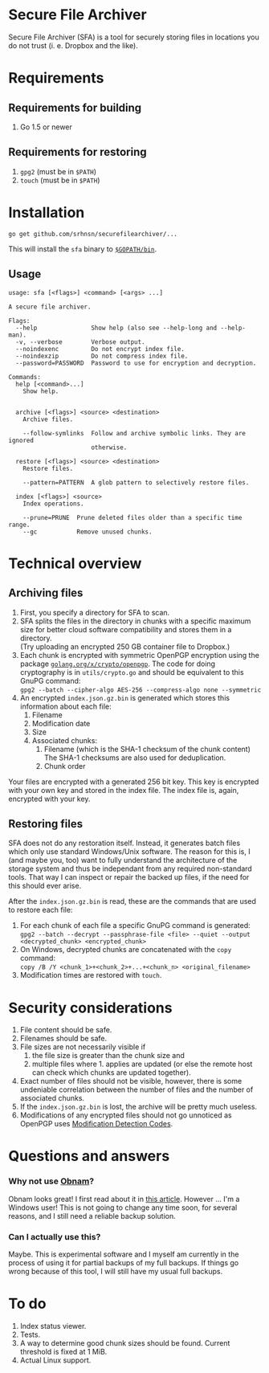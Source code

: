 # Secure File Archiver

Secure File Archiver (SFA) is a tool for securely storing files in locations
you do not trust (i. e. Dropbox and the like).

# Requirements

## Requirements for building

1. Go 1.5 or newer

## Requirements for restoring

1. `gpg2` (must be in `$PATH`)
1. `touch` (must be in `$PATH`)

# Installation

`go get github.com/srhnsn/securefilearchiver/...`

This will install the `sfa` binary to [`$GOPATH/bin`](https://golang.org/doc/code.html).

## Usage

    usage: sfa [<flags>] <command> [<args> ...]

    A secure file archiver.

    Flags:
      --help               Show help (also see --help-long and --help-man).
      -v, --verbose        Verbose output.
      --noindexenc         Do not encrypt index file.
      --noindexzip         Do not compress index file.
      --password=PASSWORD  Password to use for encryption and decryption.

    Commands:
      help [<command>...]
        Show help.


      archive [<flags>] <source> <destination>
        Archive files.

        --follow-symlinks  Follow and archive symbolic links. They are ignored
                           otherwise.

      restore [<flags>] <source> <destination>
        Restore files.

        --pattern=PATTERN  A glob pattern to selectively restore files.

      index [<flags>] <source>
        Index operations.

        --prune=PRUNE  Prune deleted files older than a specific time range.
        --gc           Remove unused chunks.

# Technical overview

## Archiving files

1. First, you specify a directory for SFA to scan.
1. SFA splits the files in the directory in chunks with a specific maximum size for better
   cloud software compatibility and stores them in a directory.  
   (Try uploading an encrypted 250 GB container file to Dropbox.)
1. Each chunk is encrypted with symmetric OpenPGP encryption using the package
    [`golang.org/x/crypto/openpgp`](https://golang.org/x/crypto/openpgp).
    The code for doing cryptography is in `utils/crypto.go` and should be equivalent to
    this GnuPG command:  
   `gpg2 --batch --cipher-algo AES-256 --compress-algo none --symmetric`  
1. An encrypted `index.json.gz.bin` is generated which stores this information about each file:
    1. Filename
    1. Modification date
    1. Size
    1. Associated chunks:
        1. Filename (which is the SHA-1 checksum of the chunk content)  
           The SHA-1 checksums are also used for deduplication.
        1. Chunk order

Your files are encrypted with a generated 256 bit key. This key is encrypted with your own
key and stored in the index file. The index file is, again, encrypted with your key.

## Restoring files

SFA does not do any restoration itself. Instead, it generates batch files which only use
standard Windows/Unix software. The reason for this is, I (and maybe you, too) want to
fully understand the architecture of the storage system and thus be independant from any
required non-standard tools. That way I can inspect or repair the backed up files, if the
need for this should ever arise.

After the `index.json.gz.bin` is read, these are the commands that are used to restore
each file:

1. For each chunk of each file a specific GnuPG command is generated:  
   `gpg2 --batch --decrypt --passphrase-file <file> --quiet --output <decrypted_chunk> <encrypted_chunk>`
1. On Windows, decrypted chunks are concatenated with the `copy` command:  
   `copy /B /Y <chunk_1>+<chunk_2>+...+<chunk_n> <original_filename>`
1. Modification times are restored with `touch`.

# Security considerations

1. File content should be safe.
1. Filenames should be safe.
1. File sizes are not necessarily visible if
    1. the file size is greater than the chunk size and
    1. multiple files where 1. applies are updated (or else the remote host can check
       which chunks are updated together).
1. Exact number of files should not be visible, however, there is some undeniable correlation
   between the number of files and the number of associated chunks.
1. If the `index.json.gz.bin` is lost, the archive will be pretty much useless.
1. Modifications of any encrypted files should not go unnoticed as OpenPGP uses
[Modification Detection Codes](https://tools.ietf.org/html/rfc4880#section-5.14).

# Questions and answers

### Why not use [Obnam](http://obnam.org/)?

Obnam looks great! I first read about it in
[this article](http://changelog.complete.org/archives/9353-roundup-of-remote-encrypted-deduplicated-backups-in-linux).
However ... I'm a Windows user! This is not going to change any time soon, for several
reasons, and I still need a reliable backup solution.

### Can I actually use this?

Maybe. This is experimental software and I myself am currently in the process of
using it for partial backups of my full backups. If things go wrong because of
this tool, I will still have my usual full backups.

# To do

1. Index status viewer.
1. Tests.
1. A way to determine good chunk sizes should be found. Current threshold is fixed at 1 MiB.
1. Actual Linux support.
